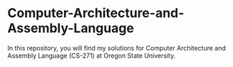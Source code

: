 # Computer-Architecture-and-Assembly-Language
In this repository, you will find my solutions for Computer Architecture and Assembly Language (CS-271) at Oregon State University.
